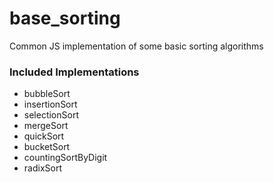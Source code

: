 # base_sorting
Common JS implementation of some basic sorting algorithms

### Included Implementations
* bubbleSort
* insertionSort
* selectionSort
* mergeSort
* quickSort
* bucketSort
* countingSortByDigit
* radixSort
